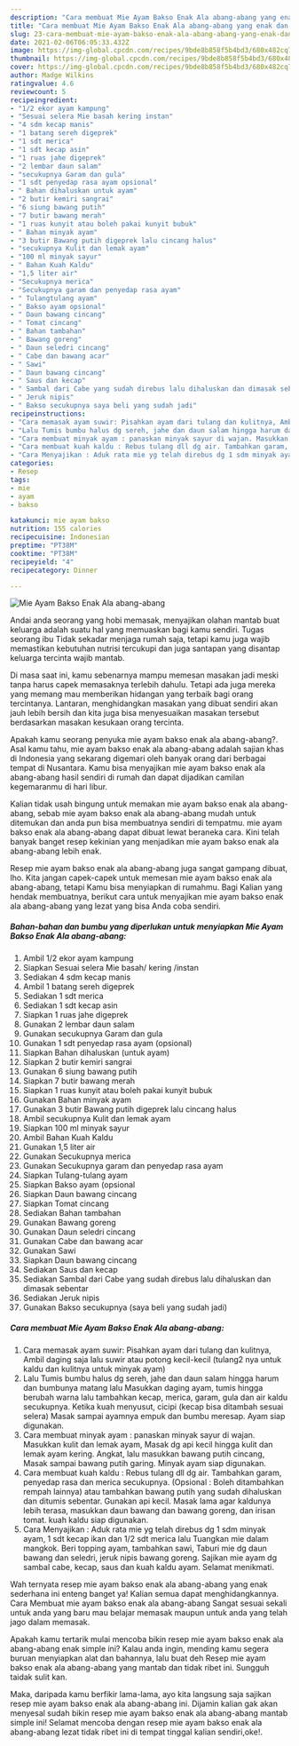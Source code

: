 ```yaml
---
description: "Cara membuat Mie Ayam Bakso Enak Ala abang-abang yang enak dan Mudah Dibuat"
title: "Cara membuat Mie Ayam Bakso Enak Ala abang-abang yang enak dan Mudah Dibuat"
slug: 23-cara-membuat-mie-ayam-bakso-enak-ala-abang-abang-yang-enak-dan-mudah-dibuat
date: 2021-02-06T06:05:33.432Z
image: https://img-global.cpcdn.com/recipes/9bde8b858f5b4bd3/680x482cq70/mie-ayam-bakso-enak-ala-abang-abang-foto-resep-utama.jpg
thumbnail: https://img-global.cpcdn.com/recipes/9bde8b858f5b4bd3/680x482cq70/mie-ayam-bakso-enak-ala-abang-abang-foto-resep-utama.jpg
cover: https://img-global.cpcdn.com/recipes/9bde8b858f5b4bd3/680x482cq70/mie-ayam-bakso-enak-ala-abang-abang-foto-resep-utama.jpg
author: Madge Wilkins
ratingvalue: 4.6
reviewcount: 5
recipeingredient:
- "1/2 ekor ayam kampung"
- "Sesuai selera Mie basah kering instan"
- "4 sdm kecap manis"
- "1 batang sereh digeprek"
- "1 sdt merica"
- "1 sdt kecap asin"
- "1 ruas jahe digeprek"
- "2 lembar daun salam"
- "secukupnya Garam dan gula"
- "1 sdt penyedap rasa ayam opsional"
- " Bahan dihaluskan untuk ayam"
- "2 butir kemiri sangrai"
- "6 siung bawang putih"
- "7 butir bawang merah"
- "1 ruas kunyit atau boleh pakai kunyit bubuk"
- " Bahan minyak ayam"
- "3 butir Bawang putih digeprek lalu cincang halus"
- "secukupnya Kulit dan lemak ayam"
- "100 ml minyak sayur"
- " Bahan Kuah Kaldu"
- "1,5 liter air"
- "Secukupnya merica"
- "Secukupnya garam dan penyedap rasa ayam"
- " Tulangtulang ayam"
- " Bakso ayam opsional"
- " Daun bawang cincang"
- " Tomat cincang"
- " Bahan tambahan"
- " Bawang goreng"
- " Daun seledri cincang"
- " Cabe dan bawang acar"
- " Sawi"
- " Daun bawang cincang"
- " Saus dan kecap"
- " Sambal dari Cabe yang sudah direbus lalu dihaluskan dan dimasak sebentar"
- " Jeruk nipis"
- " Bakso secukupnya saya beli yang sudah jadi"
recipeinstructions:
- "Cara memasak ayam suwir: Pisahkan ayam dari tulang dan kulitnya, Ambil daging saja lalu suwir atau potong kecil-kecil (tulang2 nya untuk kaldu dan kulitnya untuk minyak ayam)"
- "Lalu Tumis bumbu halus dg sereh, jahe dan daun salam hingga harum dan bumbunya matang lalu Masukkan daging ayam, tumis hingga berubah warna lalu tambahkan kecap, merica, garam, gula dan air kaldu secukupnya. Ketika kuah menyusut, cicipi (kecap bisa ditambah sesuai selera) Masak sampai ayamnya empuk dan bumbu meresap. Ayam siap digunakan."
- "Cara membuat minyak ayam : panaskan minyak sayur di wajan. Masukkan kulit dan lemak ayam, Masak dg api kecil hingga kulit dan lemak ayam kering. Angkat, lalu masukkan bawang putih cincang, Masak sampai bawang putih garing. Minyak ayam siap digunakan."
- "Cara membuat kuah kaldu : Rebus tulang dll dg air. Tambahkan garam, penyedap rasa dan merica secukupnya. (Opsional : Boleh ditambahkan rempah lainnya) atau tambahkan bawang putih yang sudah dihaluskan dan ditumis sebentar. Gunakan api kecil. Masak lama agar kaldunya lebih terasa, masukkan daun bawang dan bawang goreng, dan irisan tomat. kuah kaldu siap digunakan."
- "Cara Menyajikan : Aduk rata mie yg telah direbus dg 1 sdm minyak ayam, 1 sdt kecap ikan dan 1/2 sdt merica lalu Tuangkan mie dalam mangkok. Beri topping ayam, tambahkan sawi, Taburi mie dg daun bawang dan seledri, jeruk nipis bawang goreng. Sajikan mie ayam dg sambal cabe, kecap, saus dan kuah kaldu ayam. Selamat menikmati."
categories:
- Resep
tags:
- mie
- ayam
- bakso

katakunci: mie ayam bakso 
nutrition: 155 calories
recipecuisine: Indonesian
preptime: "PT38M"
cooktime: "PT38M"
recipeyield: "4"
recipecategory: Dinner

---
```



![Mie Ayam Bakso Enak Ala abang-abang](https://img-global.cpcdn.com/recipes/9bde8b858f5b4bd3/680x482cq70/mie-ayam-bakso-enak-ala-abang-abang-foto-resep-utama.jpg)

Andai anda seorang yang hobi memasak, menyajikan olahan mantab buat keluarga adalah suatu hal yang memuaskan bagi kamu sendiri. Tugas seorang ibu Tidak sekadar menjaga rumah saja, tetapi kamu juga wajib memastikan kebutuhan nutrisi tercukupi dan juga santapan yang disantap keluarga tercinta wajib mantab.

Di masa  saat ini, kamu sebenarnya mampu memesan masakan jadi meski tanpa harus capek memasaknya terlebih dahulu. Tetapi ada juga mereka yang memang mau memberikan hidangan yang terbaik bagi orang tercintanya. Lantaran, menghidangkan masakan yang dibuat sendiri akan jauh lebih bersih dan kita juga bisa menyesuaikan masakan tersebut berdasarkan masakan kesukaan orang tercinta. 



Apakah kamu seorang penyuka mie ayam bakso enak ala abang-abang?. Asal kamu tahu, mie ayam bakso enak ala abang-abang adalah sajian khas di Indonesia yang sekarang digemari oleh banyak orang dari berbagai tempat di Nusantara. Kamu bisa menyajikan mie ayam bakso enak ala abang-abang hasil sendiri di rumah dan dapat dijadikan camilan kegemaranmu di hari libur.

Kalian tidak usah bingung untuk memakan mie ayam bakso enak ala abang-abang, sebab mie ayam bakso enak ala abang-abang mudah untuk ditemukan dan anda pun bisa membuatnya sendiri di tempatmu. mie ayam bakso enak ala abang-abang dapat dibuat lewat beraneka cara. Kini telah banyak banget resep kekinian yang menjadikan mie ayam bakso enak ala abang-abang lebih enak.

Resep mie ayam bakso enak ala abang-abang juga sangat gampang dibuat, lho. Kita jangan capek-capek untuk memesan mie ayam bakso enak ala abang-abang, tetapi Kamu bisa menyiapkan di rumahmu. Bagi Kalian yang hendak membuatnya, berikut cara untuk menyajikan mie ayam bakso enak ala abang-abang yang lezat yang bisa Anda coba sendiri.

<!--inarticleads1-->

##### Bahan-bahan dan bumbu yang diperlukan untuk menyiapkan Mie Ayam Bakso Enak Ala abang-abang:

1. Ambil 1/2 ekor ayam kampung
1. Siapkan Sesuai selera Mie basah/ kering /instan
1. Sediakan 4 sdm kecap manis
1. Ambil 1 batang sereh digeprek
1. Sediakan 1 sdt merica
1. Sediakan 1 sdt kecap asin
1. Siapkan 1 ruas jahe digeprek
1. Gunakan 2 lembar daun salam
1. Gunakan secukupnya Garam dan gula
1. Gunakan 1 sdt penyedap rasa ayam (opsional)
1. Siapkan  Bahan dihaluskan (untuk ayam)
1. Siapkan 2 butir kemiri sangrai
1. Gunakan 6 siung bawang putih
1. Siapkan 7 butir bawang merah
1. Siapkan 1 ruas kunyit atau boleh pakai kunyit bubuk
1. Gunakan  Bahan minyak ayam
1. Gunakan 3 butir Bawang putih digeprek lalu cincang halus
1. Ambil secukupnya Kulit dan lemak ayam
1. Siapkan 100 ml minyak sayur
1. Ambil  Bahan Kuah Kaldu
1. Gunakan 1,5 liter air
1. Gunakan Secukupnya merica
1. Gunakan Secukupnya garam dan penyedap rasa ayam
1. Siapkan  Tulang-tulang ayam
1. Siapkan  Bakso ayam (opsional
1. Siapkan  Daun bawang cincang
1. Siapkan  Tomat cincang
1. Sediakan  Bahan tambahan
1. Gunakan  Bawang goreng
1. Gunakan  Daun seledri cincang
1. Gunakan  Cabe dan bawang acar
1. Gunakan  Sawi
1. Siapkan  Daun bawang cincang
1. Sediakan  Saus dan kecap
1. Sediakan  Sambal dari Cabe yang sudah direbus lalu dihaluskan dan dimasak sebentar
1. Sediakan  Jeruk nipis
1. Gunakan  Bakso secukupnya (saya beli yang sudah jadi)




<!--inarticleads2-->

##### Cara membuat Mie Ayam Bakso Enak Ala abang-abang:

1. Cara memasak ayam suwir: Pisahkan ayam dari tulang dan kulitnya, Ambil daging saja lalu suwir atau potong kecil-kecil (tulang2 nya untuk kaldu dan kulitnya untuk minyak ayam)
1. Lalu Tumis bumbu halus dg sereh, jahe dan daun salam hingga harum dan bumbunya matang lalu Masukkan daging ayam, tumis hingga berubah warna lalu tambahkan kecap, merica, garam, gula dan air kaldu secukupnya. Ketika kuah menyusut, cicipi (kecap bisa ditambah sesuai selera) Masak sampai ayamnya empuk dan bumbu meresap. Ayam siap digunakan.
1. Cara membuat minyak ayam : panaskan minyak sayur di wajan. Masukkan kulit dan lemak ayam, Masak dg api kecil hingga kulit dan lemak ayam kering. Angkat, lalu masukkan bawang putih cincang, Masak sampai bawang putih garing. Minyak ayam siap digunakan.
1. Cara membuat kuah kaldu : Rebus tulang dll dg air. Tambahkan garam, penyedap rasa dan merica secukupnya. (Opsional : Boleh ditambahkan rempah lainnya) atau tambahkan bawang putih yang sudah dihaluskan dan ditumis sebentar. Gunakan api kecil. Masak lama agar kaldunya lebih terasa, masukkan daun bawang dan bawang goreng, dan irisan tomat. kuah kaldu siap digunakan.
1. Cara Menyajikan : Aduk rata mie yg telah direbus dg 1 sdm minyak ayam, 1 sdt kecap ikan dan 1/2 sdt merica lalu Tuangkan mie dalam mangkok. Beri topping ayam, tambahkan sawi, Taburi mie dg daun bawang dan seledri, jeruk nipis bawang goreng. Sajikan mie ayam dg sambal cabe, kecap, saus dan kuah kaldu ayam. Selamat menikmati.




Wah ternyata resep mie ayam bakso enak ala abang-abang yang enak sederhana ini enteng banget ya! Kalian semua dapat menghidangkannya. Cara Membuat mie ayam bakso enak ala abang-abang Sangat sesuai sekali untuk anda yang baru mau belajar memasak maupun untuk anda yang telah jago dalam memasak.

Apakah kamu tertarik mulai mencoba bikin resep mie ayam bakso enak ala abang-abang enak simple ini? Kalau anda ingin, mending kamu segera buruan menyiapkan alat dan bahannya, lalu buat deh Resep mie ayam bakso enak ala abang-abang yang mantab dan tidak ribet ini. Sungguh taidak sulit kan. 

Maka, daripada kamu berfikir lama-lama, ayo kita langsung saja sajikan resep mie ayam bakso enak ala abang-abang ini. Dijamin kalian gak akan menyesal sudah bikin resep mie ayam bakso enak ala abang-abang mantab simple ini! Selamat mencoba dengan resep mie ayam bakso enak ala abang-abang lezat tidak ribet ini di tempat tinggal kalian sendiri,oke!.

